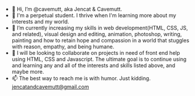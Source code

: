 - 👋 Hi, I’m @cavemutt, aka Jencat & Cavemutt.
- 👀 I'm a perpetual student. I thrive when I'm learning more about my interests and my world. 
- 🌱 I’m currently increasing my skills in web development(HTML, CSS, JS, and related), visual design and editing, animation, photoshop, writing, painting and how to retain hope and compassion in a world that stuggles with reason, empathy, and being humane.
- 💞️ I will be looking to collaborate on projects in need of front end help using HTML, CSS and Javascript. The ultimate goal is to continue using and learning any and all of the interests and skills listed above, and maybe more.
- 📫 The best way to reach me is with humor. Just kidding. jencatandcavemutt@gmail.com

<!---
cavemutt/cavemutt is a ✨ special ✨ repository because its `README.md` (this file) appears on your GitHub profile.
You can click the Preview link to take a look at your changes.
--->
